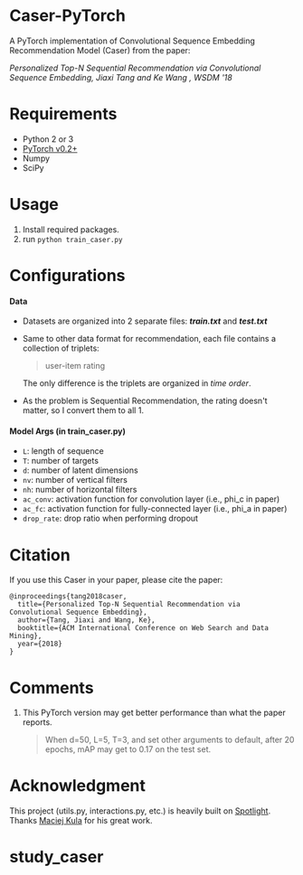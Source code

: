 
# Caser-PyTorch

A PyTorch implementation of Convolutional Sequence Embedding Recommendation Model (Caser) from the paper:

*Personalized Top-N Sequential Recommendation via Convolutional Sequence Embedding, Jiaxi Tang and Ke Wang , WSDM '18*

# Requirements
* Python 2 or 3
* [PyTorch v0.2+](https://github.com/pytorch/pytorch)
* Numpy
* SciPy

# Usage
1. Install required packages.
2. run <code>python train_caser.py</code>

# Configurations

#### Data

- Datasets are organized into 2 separate files: **_train.txt_** and **_test.txt_**

- Same to other data format for recommendation, each file contains a collection of triplets:

  > user-item rating

  The only difference is the triplets are organized in *time order*.

- As the problem is Sequential Recommendation, the rating doesn't matter, so I convert them to all 1.

#### Model Args (in train_caser.py)

- <code>L</code>: length of sequence
- <code>T</code>: number of targets
- <code>d</code>: number of latent dimensions
- <code>nv</code>: number of vertical filters
- <code>nh</code>: number of horizontal filters
- <code>ac_conv</code>: activation function for convolution layer (i.e., phi_c in paper)
- <code>ac_fc</code>: activation function for fully-connected layer (i.e., phi_a in paper)
- <code>drop_rate</code>: drop ratio when performing dropout


# Citation

If you use this Caser in your paper, please cite the paper:

```
@inproceedings{tang2018caser,
  title={Personalized Top-N Sequential Recommendation via Convolutional Sequence Embedding},
  author={Tang, Jiaxi and Wang, Ke},
  booktitle={ACM International Conference on Web Search and Data Mining},
  year={2018}
}
```

# Comments

1. This PyTorch version may get better performance than what the paper reports. 

   > When d=50, L=5, T=3, and set other arguments to default, after 20 epochs, mAP may get to 0.17 on the test set.

# Acknowledgment

This project (utils.py, interactions.py, etc.) is heavily built on [Spotlight](https://github.com/maciejkula/spotlight). Thanks [Maciej Kula](https://github.com/maciejkula) for his great work.
# study_caser
